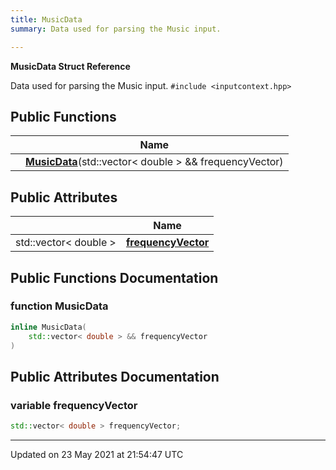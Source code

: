 ```yaml
---
title: MusicData
summary: Data used for parsing the Music input.  

---
```


**MusicData Struct Reference**


Data used for parsing the Music input. 
`#include <inputcontext.hpp>`

## Public Functions

|                | Name           |
| -------------- | -------------- |
| | **[MusicData](classes/structmusicdata/#function-musicdata)**(std::vector< double > && frequencyVector) |

## Public Attributes

|                | Name           |
| -------------- | -------------- |
| std::vector< double > | **[frequencyVector](classes/structmusicdata/#variable-frequencyvector)**  |

## Public Functions Documentation

### function MusicData

```cpp
inline MusicData(
    std::vector< double > && frequencyVector
)
```


## Public Attributes Documentation

### variable frequencyVector

```cpp
std::vector< double > frequencyVector;
```


-------------------------------

Updated on 23 May 2021 at 21:54:47 UTC